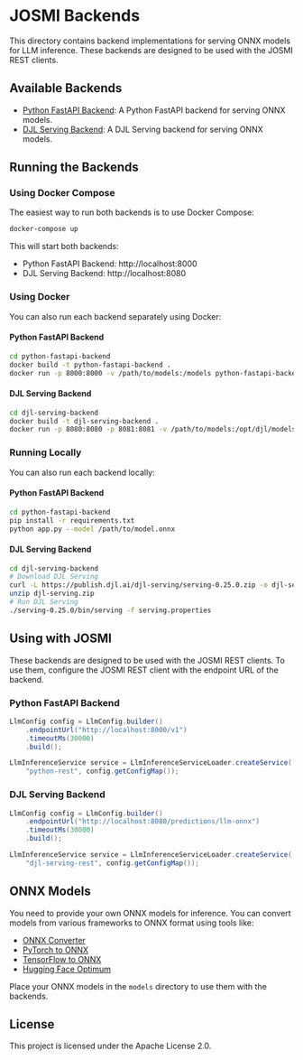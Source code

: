 # JOSMI Backends

This directory contains backend implementations for serving ONNX models for LLM inference. These backends are designed to be used with the JOSMI REST clients.

## Available Backends

- [Python FastAPI Backend](./python-fastapi-backend/README.md): A Python FastAPI backend for serving ONNX models.
- [DJL Serving Backend](./djl-serving-backend/README.md): A DJL Serving backend for serving ONNX models.

## Running the Backends

### Using Docker Compose

The easiest way to run both backends is to use Docker Compose:

```bash
docker-compose up
```

This will start both backends:
- Python FastAPI Backend: http://localhost:8000
- DJL Serving Backend: http://localhost:8080

### Using Docker

You can also run each backend separately using Docker:

#### Python FastAPI Backend

```bash
cd python-fastapi-backend
docker build -t python-fastapi-backend .
docker run -p 8000:8000 -v /path/to/models:/models python-fastapi-backend python app.py --model /models/model.onnx
```

#### DJL Serving Backend

```bash
cd djl-serving-backend
docker build -t djl-serving-backend .
docker run -p 8080:8080 -p 8081:8081 -v /path/to/models:/opt/djl/models/llm-onnx djl-serving-backend
```

### Running Locally

You can also run each backend locally:

#### Python FastAPI Backend

```bash
cd python-fastapi-backend
pip install -r requirements.txt
python app.py --model /path/to/model.onnx
```

#### DJL Serving Backend

```bash
cd djl-serving-backend
# Download DJL Serving
curl -L https://publish.djl.ai/djl-serving/serving-0.25.0.zip -o djl-serving.zip
unzip djl-serving.zip
# Run DJL Serving
./serving-0.25.0/bin/serving -f serving.properties
```

## Using with JOSMI

These backends are designed to be used with the JOSMI REST clients. To use them, configure the JOSMI REST client with the endpoint URL of the backend.

### Python FastAPI Backend

```java
LlmConfig config = LlmConfig.builder()
    .endpointUrl("http://localhost:8000/v1")
    .timeoutMs(30000)
    .build();

LlmInferenceService service = LlmInferenceServiceLoader.createService(
    "python-rest", config.getConfigMap());
```

### DJL Serving Backend

```java
LlmConfig config = LlmConfig.builder()
    .endpointUrl("http://localhost:8080/predictions/llm-onnx")
    .timeoutMs(30000)
    .build();

LlmInferenceService service = LlmInferenceServiceLoader.createService(
    "djl-serving-rest", config.getConfigMap());
```

## ONNX Models

You need to provide your own ONNX models for inference. You can convert models from various frameworks to ONNX format using tools like:

- [ONNX Converter](https://github.com/onnx/onnx)
- [PyTorch to ONNX](https://pytorch.org/docs/stable/onnx.html)
- [TensorFlow to ONNX](https://github.com/onnx/tensorflow-onnx)
- [Hugging Face Optimum](https://huggingface.co/docs/optimum/index)

Place your ONNX models in the `models` directory to use them with the backends.

## License

This project is licensed under the Apache License 2.0.
